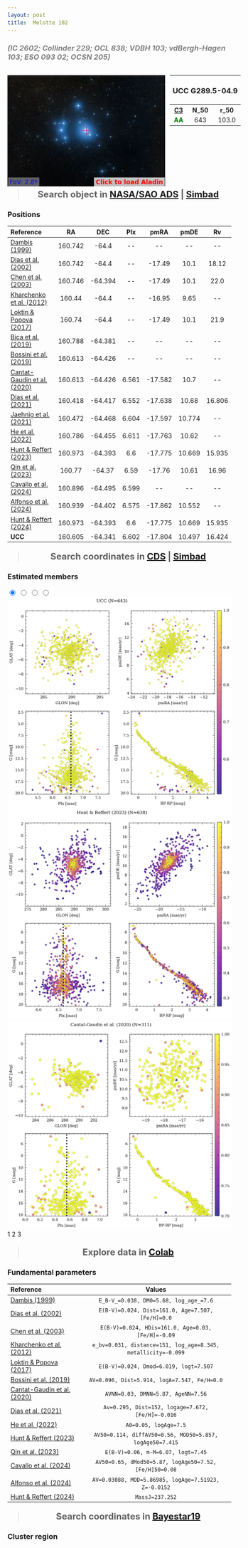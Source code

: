 ```yaml
---
layout: post
title:  Melotte 102
---
```

<h3><span style="color: #808080;"><i>(IC 2602; Collinder 229; OCL 838; VDBH 103; vdBergh-Hagen 103; ESO 093 02; OCSN 205)</i></span></h3><div style="display: flex; justify-content: space-between; width:720px;height:250px">
<div style="text-align: center;">

<!-- Static image + data attributes for FOV and target -->
<img id="aladin_img"
     data-umami-event="aladin_load"
     src="https://raw.githubusercontent.com/ucc23/Q4N/main/plots/melotte102_aladin.webp"
     alt="Click to load Aladin Lite" 
     style="width:355px;height:250px; cursor: pointer;"
     data-fov="3.433" 
     data-target="160.605 -64.341"/>
<!-- Div to contain Aladin Lite viewer -->
<div id="aladin-lite-div" style="width:355px;height:250px;display:none;"></div>
<!-- Aladin Lite script (will be loaded after the image is clicked) -->
<script src="{{ site.baseurl }}/scripts/aladin_load.js"></script>

</div>
<!-- Left block -->

<table style="width:355px;height:250px;">
  <!-- Row 1 (title) -->
  <tr>
    <td colspan="5"><h3>UCC G289.5-04.9</h3></td>
  </tr>
  <!-- Row 2 -->
  <tr>
    <th style="text-align: center;"><a href="https://ucc.ar/faq#what-is-the-c3-parameter" title="Combined class">C3</a></th>
    <th style="text-align: center;"><div title="Stars with membership probability >50%">N_50</div></th>
    <th style="text-align: center;"><div title="Radius that contains half the members [arcmin]">r_50</div></th>
  </tr>
  <!-- Row 3 -->
  <tr>
    <td style="text-align: center;"><span style="color: green; font-weight: bold;">A</span><span style="color: green; font-weight: bold;">A</span></td>
    <td style="text-align: center;">643</td>
    <td style="text-align: center;">103.0</td>
  </tr>
</table>
</div>

> <p style="text-align:center; font-weight: bold; font-size:20px">Search object in <a data-umami-event="nasa_search" href="https://ui.adsabs.harvard.edu/search/q=%20collection%3Aastronomy%20body%3A%22Melotte%20102%22&sort=date%20desc%2C%20bibcode%20desc&p_=0" target="_blank">NASA/SAO ADS</a> | <a data-umami-event="simbad_search" href="https://simbad.cds.unistra.fr/simbad/sim-id-refs?Ident=melotte102" target="_blank">Simbad</a></p>


### Positions

| Reference    | RA    | DEC   | Plx  | pmRA  | pmDE   |  Rv  |
| :---         | :---: | :---: | :---: | :---: | :---: | :---: |
|[Dambis (1999)](https://ui.adsabs.harvard.edu/abs/1999AstL...25....7D) | 160.742 | -64.4 | -- | -- | -- | -- |
|[Dias et al. (2002)](https://ui.adsabs.harvard.edu/abs/2002A%26A...389..871D) | 160.742 | -64.4 | -- | -17.49 | 10.1 | 18.12 |
|[Chen et al. (2003)](https://ui.adsabs.harvard.edu/abs/2003AJ....125.1397C) | 160.746 | -64.394 | -- | -17.49 | 10.1 | 22.0 |
|[Kharchenko et al. (2012)](https://ui.adsabs.harvard.edu/abs/2012A%26A...543A.156K) | 160.44 | -64.4 | -- | -16.95 | 9.65 | -- |
|[Loktin & Popova (2017)](https://ui.adsabs.harvard.edu/abs/2017AstBu..72..257L) | 160.74 | -64.4 | -- | -17.49 | 10.1 | 21.9 |
|[Bica et al. (2019)](https://ui.adsabs.harvard.edu/abs/2019AJ....157...12B) | 160.788 | -64.381 | -- | -- | -- | -- |
|[Bossini et al. (2019)](https://ui.adsabs.harvard.edu/abs/2019A%26A...623A.108B) | 160.613 | -64.426 | -- | -- | -- | -- |
|[Cantat-Gaudin et al. (2020)](https://ui.adsabs.harvard.edu/abs/2020A%26A...640A...1C) | 160.613 | -64.426 | 6.561 | -17.582 | 10.7 | -- |
|[Dias et al. (2021)](https://ui.adsabs.harvard.edu/abs/2021MNRAS.504..356D) | 160.418 | -64.417 | 6.552 | -17.638 | 10.68 | 16.806 |
|[Jaehnig et al. (2021)](https://ui.adsabs.harvard.edu/abs/2021ApJ...923..129J) | 160.472 | -64.468 | 6.604 | -17.597 | 10.774 | -- |
|[He et al. (2022)](https://ui.adsabs.harvard.edu/abs/2022ApJS..262....7H) | 160.786 | -64.455 | 6.611 | -17.763 | 10.62 | -- |
|[Hunt & Reffert (2023)](https://ui.adsabs.harvard.edu/abs/2023A%26A...673A.114H) | 160.973 | -64.393 | 6.6 | -17.775 | 10.669 | 15.935 |
|[Qin et al. (2023)](https://ui.adsabs.harvard.edu/abs/2023ApJS..265...12Q) | 160.77 | -64.37 | 6.59 | -17.76 | 10.61 | 16.96 |
|[Cavallo et al. (2024)](https://ui.adsabs.harvard.edu/abs/2024AJ....167...12C) | 160.896 | -64.495 | 6.599 | -- | -- | -- |
|[Alfonso et al. (2024)](https://ui.adsabs.harvard.edu/abs/2024A%26A...689A..18A) | 160.939 | -64.402 | 6.575 | -17.862 | 10.552 | -- |
|[Hunt & Reffert (2024)](https://ui.adsabs.harvard.edu/abs/2024A%26A...686A..42H) | 160.973 | -64.393 | 6.6 | -17.775 | 10.669 | 15.935 |
| **UCC** |160.605 | -64.341 | 6.602 | -17.804 | 10.497 | 16.424 |

> <p style="text-align:center; font-weight: bold; font-size:20px">Search coordinates in <a data-umami-event="cds_coord_search" href="https://cdsportal.u-strasbg.fr/?target=160.605,-64.341" target="_blank">CDS</a> | <a data-umami-event="simbad_coord_search" href="https://simbad.cds.unistra.fr/mobile/object_list.html?coord=160.605%20-64.341&output=json&radius=5&userEntry=melotte102" target="_blank">Simbad</a></p>

### Estimated members

<div class="carousel">
<input type="radio" name="radio-btn" id="slide1" checked>
<input type="radio" name="radio-btn" id="slide1">
<input type="radio" name="radio-btn" id="slide2">
<input type="radio" name="radio-btn" id="slide3">
<div class="slides">
<div class="slide">
<a href="https://raw.githubusercontent.com/ucc23/Q4N/main/plots/UCC/melotte102.webp" target="_blank">
<img src="https://raw.githubusercontent.com/ucc23/Q4N/main/plots/UCC/melotte102.webp" alt="Melotte 102 UCC">
</a>
</div>
<div class="slide">
<a href="https://raw.githubusercontent.com/ucc23/Q4N/main/plots/HUNT23/melotte102.webp" target="_blank">
<img src="https://raw.githubusercontent.com/ucc23/Q4N/main/plots/HUNT23/melotte102.webp" alt="Melotte 102 HUNT23">
</a>
</div>
<div class="slide">
<a href="https://raw.githubusercontent.com/ucc23/Q4N/main/plots/CANTAT20/melotte102.webp" target="_blank">
<img src="https://raw.githubusercontent.com/ucc23/Q4N/main/plots/CANTAT20/melotte102.webp" alt="Melotte 102 CANTAT20">
</a>
</div>
</div>
<div class="indicators">
<label for="slide1">1</label>
<label for="slide2">2</label>
<label for="slide3">3</label>
</div>
</div>


> <p style="text-align:center; font-weight: bold; font-size:20px">Explore data in <a data-umami-event="colab" href="https://colab.research.google.com/github/ucc23/ucc/blob/main/assets/notebook.ipynb" target="_blank">Colab</a></p>


### Fundamental parameters

| Reference |  Values |
| :---      |  :---:  |
| [Dambis (1999)](https://ui.adsabs.harvard.edu/abs/1999AstL...25....7D) | `E_B-V_=0.038, DM0=5.68, log_age_=7.6` |
| [Dias et al. (2002)](https://ui.adsabs.harvard.edu/abs/2002A%26A...389..871D) | `E(B-V)=0.024, Dist=161.0, Age=7.507, [Fe/H]=0.0` |
| [Chen et al. (2003)](https://ui.adsabs.harvard.edu/abs/2003AJ....125.1397C) | `E(B-V)=0.024, HDis=161.0, Age=0.03, [Fe/H]=-0.09` |
| [Kharchenko et al. (2012)](https://ui.adsabs.harvard.edu/abs/2012A%26A...543A.156K) | `e_bv=0.031, distance=151, log_age=8.345, metallicity=-0.099` |
| [Loktin & Popova (2017)](https://ui.adsabs.harvard.edu/abs/2017AstBu..72..257L) | `E(B-V)=0.024, Dmod=6.019, logt=7.507` |
| [Bossini et al. (2019)](https://ui.adsabs.harvard.edu/abs/2019A%26A...623A.108B) | `AV=0.096, Dist=5.914, logA=7.547, Fe/H=0.0` |
| [Cantat-Gaudin et al. (2020)](https://ui.adsabs.harvard.edu/abs/2020A%26A...640A...1C) | `AVNN=0.03, DMNN=5.87, AgeNN=7.56` |
| [Dias et al. (2021)](https://ui.adsabs.harvard.edu/abs/2021MNRAS.504..356D) | `Av=0.295, Dist=152, logage=7.672, [Fe/H]=-0.016` |
| [He et al. (2022)](https://ui.adsabs.harvard.edu/abs/2022ApJS..262....7H) | `A0=0.05, logAge=7.5` |
| [Hunt & Reffert (2023)](https://ui.adsabs.harvard.edu/abs/2023A%26A...673A.114H) | `AV50=0.114, diffAV50=0.56, MOD50=5.857, logAge50=7.415` |
| [Qin et al. (2023)](https://ui.adsabs.harvard.edu/abs/2023ApJS..265...12Q) | `E(B-V)=0.06, m-M=6.07, logt=7.45` |
| [Cavallo et al. (2024)](https://ui.adsabs.harvard.edu/abs/2024AJ....167...12C) | `AV50=0.65, dMod50=5.87, logAge50=7.52, [Fe/H]50=0.08` |
| [Alfonso et al. (2024)](https://ui.adsabs.harvard.edu/abs/2024A%26A...689A..18A) | `AV=0.03088, MOD=5.86985, logAge=7.51923, Z=-0.0152` |
| [Hunt & Reffert (2024)](https://ui.adsabs.harvard.edu/abs/2024A%26A...686A..42H) | `MassJ=237.252` |

> <p style="text-align:center; font-weight: bold; font-size:20px">Search coordinates in <a data-umami-event="bayestar" href="http://argonaut.skymaps.info/query?lon=289.601%20&lat=-4.914&coordsys=gal&mapname=bayestar2019" target="_blank">Bayestar19</a></p>


### Cluster region

<html lang="en">
  <body>
    <center>
    <div id="plot-params"
         data-oc-name="melotte102"
         data-ra-center="160.61"
         data-dec-center="-64.43"
         data-rad-deg="103.0"
         data-plx="6.602">
    </div>
    <div id="plot-container">
        <div id="plot"></div>
    </div>
    <script defer type="module" src="{{ site.baseurl }}/scripts/radec_scatter.js"></script>
    </center>
  </body>
</html>
<br>
